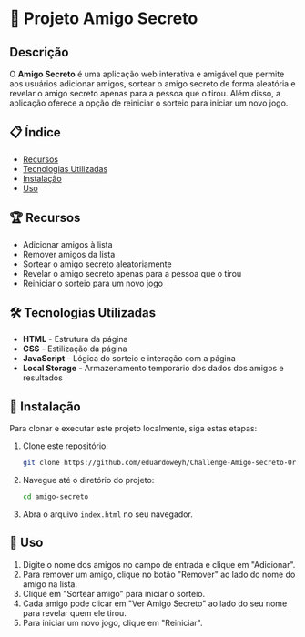 # 🎉 Projeto Amigo Secreto

## Descrição

O **Amigo Secreto** é uma aplicação web interativa e amigável que permite aos usuários adicionar amigos, sortear o amigo secreto de forma aleatória e revelar o amigo secreto apenas para a pessoa que o tirou. Além disso, a aplicação oferece a opção de reiniciar o sorteio para iniciar um novo jogo.

## 📋 Índice

- [Recursos](#recursos)
- [Tecnologias Utilizadas](#tecnologias-utilizadas)
- [Instalação](#instalação)
- [Uso](#uso)


## 🏆 Recursos

- Adicionar amigos à lista
- Remover amigos da lista
- Sortear o amigo secreto aleatoriamente
- Revelar o amigo secreto apenas para a pessoa que o tirou
- Reiniciar o sorteio para um novo jogo

## 🛠️ Tecnologias Utilizadas

- **HTML** - Estrutura da página
- **CSS** - Estilização da página
- **JavaScript** - Lógica do sorteio e interação com a página
- **Local Storage** - Armazenamento temporário dos dados dos amigos e resultados

## 🚀 Instalação

Para clonar e executar este projeto localmente, siga estas etapas:

1. Clone este repositório:
    ```bash
    git clone https://github.com/eduardoweyh/Challenge-Amigo-secreto-Oracle-Next-Education.git
    ```

2. Navegue até o diretório do projeto:
    ```bash
    cd amigo-secreto
    ```

3. Abra o arquivo `index.html` no seu navegador.

## 📖 Uso

1. Digite o nome dos amigos no campo de entrada e clique em "Adicionar".
2. Para remover um amigo, clique no botão "Remover" ao lado do nome do amigo na lista.
3. Clique em "Sortear amigo" para iniciar o sorteio.
4. Cada amigo pode clicar em "Ver Amigo Secreto" ao lado do seu nome para revelar quem ele tirou.
5. Para iniciar um novo jogo, clique em "Reiniciar".


